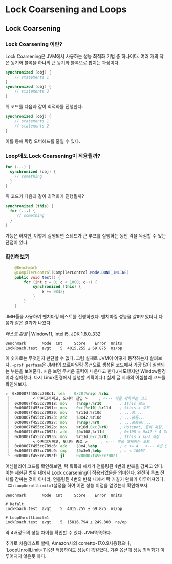 # Lock Coarsening and Loops

## Lock Coarsening

### Lock Coarsening 이란?
Lock Coarsening은 JVM에서 사용하는 성능 최적화 기법 중 하나이다. 여러 개의 작은 동기화 블록을 하나의 큰 동기화 블록으로 합치는 과정이다.
```java
synchronized (obj) {
    // statements 1
}
synchronized (obj) {
    // statements 2
}
```
위 코드를 다음과 같이 최적화를 진행한다.
```java 
synchronized (obj) {
    // statements 1
    // statements 2
}
```
이를 통해 락킹 오버헤드를 줄일 수 있다.

### Loop에도 Lock Coarsening이 적용될까?
```java 
for (...) {
  synchronized (obj) {
    // something
  }
}
```
위 코드가 다음과 같이 최적화가 진행될까?
```java 
synchronized (this) {
  for (...) {
     // something
  }
}
```
가능은 하지만, 이렇게 실행되면 스레드가 큰 루프를 실행하는 동안 락을 독점할 수 있는 단점이 있다.

### 확인해보기
```java 
    @Benchmark
    @CompilerControl(CompilerControl.Mode.DONT_INLINE)
    public void test() {
        for (int c = 0; c < 1000; c++) {
            synchronized (this) {
                x += 0x42;
            }
        }
    }
```
JMH툴을 사용하여 벤치마킹 테스트를 진행하였다.
밴치마킹 성능을 살펴보았더니 다음과 같은 결과가 나왔다.

*테스트 환경*
| Window11, intel i5, JDK 1.8.0_332
```
Benchmark       Mode  Cnt     Score    Error  Units
LockRoach.test  avgt    5  4015.255 ± 69.875  ns/op
```
이 숫자로는 무엇인지 판단할 수 없다. 그럼 실제로 JVM이 어떻게 동작하는지 살펴보자. `-prof perfasm`은 JMH의 프로파일링 옵션으로 생성된 코드에서 가장 많이 실행되는 부분을 보여준다. 처음 보면 무서운 출력이 나온다고 한다.(시도했지만 Window환경이라 실패했다. 다시 Linux환경에서 실행할 계획이다.)
실제 글 저자의 어셈블리 코드를 확인해보자.
```asm
↗  0x00007f455cc708c1: lea    0x20(%rsp),%rbx
 │          < 어쩌고저쩌고, 모니터 진입 >     ; <--- 락을 확득하는 코드
 │  0x00007f455cc70918: mov    (%rsp),%r10        ; $this 로드
 │  0x00007f455cc7091c: mov    0xc(%r10),%r11d    ; $this.x 로드
 │  0x00007f455cc70920: mov    %r11d,%r10d        ; ...흠...
 │  0x00007f455cc70923: add    $0x42,%r10d        ; ...흠흠...
 │  0x00007f455cc70927: mov    (%rsp),%r8         ; ...흠흠흠!...
 │  0x00007f455cc7092b: mov    %r10d,0xc(%r8)     ; Hotspot, 중복 저장, 두 줄 아래에서 무효화됨
 │  0x00007f455cc7092f: add    $0x108,%r11d       ; 0x108 = 0x42 * 4 더하기 <-- 4번 언롤링됨
 │  0x00007f455cc70936: mov    %r11d,0xc(%r8)     ; $this.x 다시 저장
 │          < 어쩌고저쩌고, 모니터 종료 >      ; <--- 락을 해제하는 코드
 │  0x00007f455cc709c6: add    $0x4,%ebp          ; c += 4   <--- 4번 언롤링됨
 │  0x00007f455cc709c9: cmp    $0x3e5,%ebp        ; c < 1000?
 ╰  0x00007f455cc709cf: jl     0x00007f455cc708c1
```
어셈블리어 코드를 확인해보면, 락 획득과 해제가 언롤링된 4번의 반복을 감싸고 있다. 이는 제한된 범위 내에서 Lock coarsening이 적용되었음을 의미한다. 완전히 루프 전체를 감싸는 것이 아니라, 언롤링된 4번의 반복 내에서 락 거칠기 완화가 이루어져있다.
`-XX:LoopUnrollLimit=1`설정을 하여 어떤 성능 이점을 얻었는지 확인해보자.
```
Benchmark       Mode  Cnt     Score    Error  Units

# Defalt
LockRoach.test  avgt    5  4015.255 ± 69.875  ns/op

# LoopUnrollLimit=1
LockRoach.test  avgt    5  15816.794 ± 249.303  ns/op
```
약 4배정도의 성능 차이를 확인할 수 있다. JVM똑똑하다.

추가로 처음테스트 할때, Amazon사의 corretto-17.0.9사용했으나, 'LoopUnrollLimit=1'옵션 적용하여도 성능이 똑같았다. 기존 옵션에 성능 최적화가 이루어지지 않은듯 하다.
